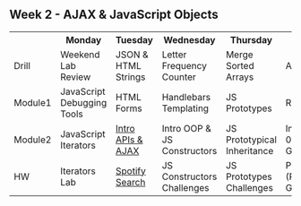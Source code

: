 ## Week 2 - AJAX & JavaScript Objects

<table>
  <tr>
    <th></th>
    <th>Monday</th>
    <th>Tuesday</th>
    <th>Wednesday</th>
    <th>Thursday</th>
    <th>Friday</th>
  </tr>
  <tr>
    <td>Drill</td>
    <td>Weekend Lab Review</td>
    <td>JSON & HTML Strings</td>
    <td>Letter Frequency Counter</td>
    <td>Merge Sorted Arrays</td>
    <td>Assessment</td>
  </tr>
  <tr>
    <td>Module1</td>
    <td>JavaScript Debugging Tools</td>
    <td>HTML Forms</td>
    <td>Handlebars Templating</td>
    <td>JS Prototypes</td>
    <td>Review</td>
  </tr>
  <tr>
    <td>Module2</td>
    <td>JavaScript Iterators</td>
    <td><a href="day-02/module-02">Intro APIs & AJAX</a></td>
    <td>Intro OOP & JS Constructors</td>
    <td>JS Prototypical Inheritance</td>
    <td>Intro Project 0 (Racing Game)</td>
  </tr>
  <tr>
    <td>HW</td>
    <td>Iterators Lab</td>
    <td><a href="https://github.com/sf-wdi-24/spotify-search" target="_blank">Spotify Search</a></td>
    <td>JS Constructors Challenges</td>
    <td>JS Prototypes Challenges</td>
    <td>Project 0 (Racing Game)</td>
  </tr>
</table>
